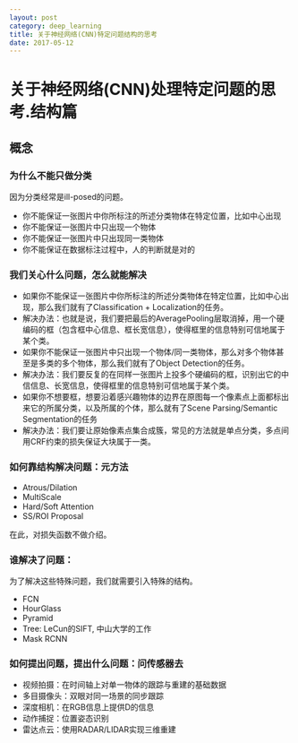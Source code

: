 ```yaml
---
layout: post
category: deep_learning
title: 关于神经网络(CNN)特定问题结构的思考
date: 2017-05-12
---
```


# 关于神经网络(CNN)处理特定问题的思考.结构篇


## 概念

### 为什么不能只做分类

因为分类经常是ill-posed的问题。

- 你不能保证一张图片中你所标注的所述分类物体在特定位置，比如中心出现
- 你不能保证一张图片中只出现一个物体
- 你不能保证一张图片中只出现同一类物体
- 你不能保证在数据标注过程中，人的判断就是对的


### 我们关心什么问题，怎么就能解决

- 如果你不能保证一张图片中你所标注的所述分类物体在特定位置，比如中心出现，那么我们就有了Classification + Localization的任务。
- 解决办法：也就是说，我们要把最后的AveragePooling层取消掉，用一个硬编码的框（包含框中心信息、框长宽信息），使得框里的信息特别可信地属于某个类。
- 如果你不能保证一张图片中只出现一个物体/同一类物体，那么对多个物体甚至是多类的多个物体，那么我们就有了Object Detection的任务。
- 解决办法：我们要反复的在同样一张图片上投多个硬编码的框，识别出它的中信信息、长宽信息，使得框里的信息特别可信地属于某个类。
- 如果你不想要框，想要沿着感兴趣物体的边界在原图每一个像素点上面都标出来它的所属分类，以及所属的个体，那么就有了Scene Parsing/Semantic Segmentation的任务
- 解决办法：我们要让原始像素点集合成簇，常见的方法就是单点分类，多点间用CRF约束的损失保证大块属于一类。


### 如何靠结构解决问题：元方法

- Atrous/Dilation
- MultiScale
- Hard/Soft Attention
- SS/ROI Proposal

在此，对损失函数不做介绍。


### 谁解决了问题：

为了解决这些特殊问题，我们就需要引入特殊的结构。

- FCN
- HourGlass
- Pyramid
- Tree: LeCun的SIFT, 中山大学的工作
- Mask RCNN



### 如何提出问题，提出什么问题：问传感器去

- 视频拍摄：在时间轴上对单一物体的跟踪与重建的基础数据
- 多目摄像头：双眼对同一场景的同步跟踪
- 深度相机：在RGB信息上提供D的信息
- 动作捕捉：位置姿态识别
- 雷达点云：使用RADAR/LIDAR实现三维重建


